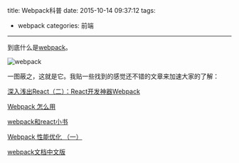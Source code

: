 title: Webpack科普
date: 2015-10-14 09:37:12
tags: 
- webpack
categories: 前端
---

到底什么是[webpack](http://webpack.github.io)。
<!--more-->
![webpack](http://webpack.github.io/assets/what-is-webpack.png)

一图蔽之，这就是它。我贴一些找到的感觉还不错的文章来加速大家的了解：

[深入浅出React（二）：React开发神器Webpack](http://www.infoq.com/cn/articles/react-and-webpack#show-last-Point)

[Webpack 怎么用](http://segmentfault.com/a/1190000002552008)

[webpack和react小书](https://fakefish.github.io/react-webpack-cookbook/Introduction-to-Webpack.html)

[Webpack 性能优化 （一）](http://code.oneapm.com/javascript/2015/07/07/webpack_performance_1/)

[webpack文档中文版](https://github.com/liunian/webpack-doc/blob/master/SUMMARY.md)